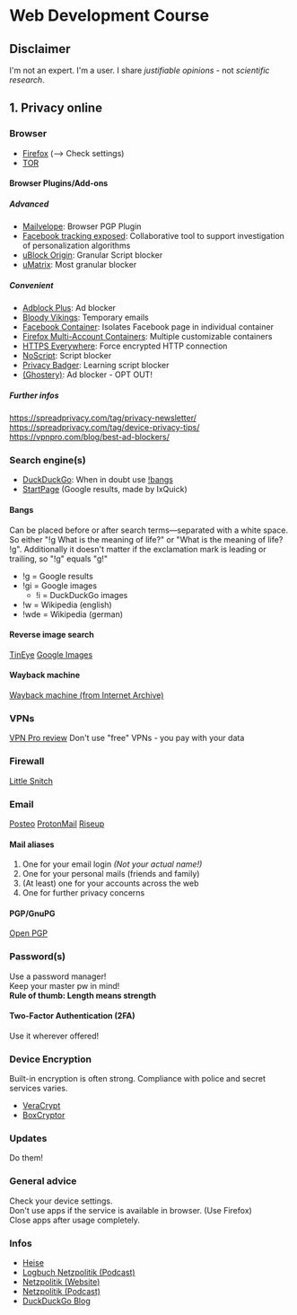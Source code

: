 # Web Development Course

## Disclaimer

I'm not an expert. I'm a user. I share _justifiable opinions_ - not _scientific research_.

## 1. Privacy online

### Browser

- [Firefox](https://www.mozilla.org/en-US/firefox/) (--> Check settings)
- [TOR](https://www.torproject.org/)

#### Browser Plugins/Add-ons

##### Advanced

- [Mailvelope](https://addons.mozilla.org/en-US/firefox/addon/mailvelope/): Browser PGP Plugin
- [Facebook tracking exposed](https://addons.mozilla.org/en-US/firefox/addon/facebook-tracking-exposed/): Collaborative tool to support investigation of personalization algorithms
- [uBlock Origin](https://addons.mozilla.org/en-US/firefox/addon/ublock-origin/): Granular Script blocker
- [uMatrix](https://addons.mozilla.org/en-US/firefox/addon/umatrix/): Most granular blocker

##### Convenient

- [Adblock Plus](https://addons.mozilla.org/en-US/firefox/addon/adblock-plus): Ad blocker
- [Bloody Vikings](https://addons.mozilla.org/en-US/firefox/addon/bloody-vikings): Temporary emails
- [Facebook Container](https://addons.mozilla.org/en-US/firefox/addon/facebook-container/): Isolates Facebook page in individual container
- [Firefox Multi-Account Containers](https://addons.mozilla.org/en-US/firefox/addon/multi-account-containers/): Multiple customizable containers
- [HTTPS Everywhere](https://addons.mozilla.org/en-US/firefox/addon/https-everywhere/): Force encrypted HTTP connection
- [NoScript](https://addons.mozilla.org/en-US/firefox/addon/noscript): Script blocker
- [Privacy Badger](https://addons.mozilla.org/en-US/firefox/addon/privacy-badger17/): Learning script blocker
- [(Ghostery)](https://addons.mozilla.org/en-US/firefox/addon/ghostery/): Ad blocker - OPT OUT!

##### Further infos

https://spreadprivacy.com/tag/privacy-newsletter/  
https://spreadprivacy.com/tag/device-privacy-tips/  
https://vpnpro.com/blog/best-ad-blockers/

### Search engine(s)

- [DuckDuckGo](https://duckduckgo.com/): When in doubt use [!bangs](https://duckduckgo.com/bang)
- [StartPage](https://www.startpage.com/) (Google results, made by IxQuick)

#### Bangs

Can be placed before or after search terms—separated with a white space.
So either "!g What is the meaning of life?" or "What is the meaning of life? !g".
Additionally it doesn't matter if the exclamation mark is leading or trailing, so "!g" equals "g!"

- !g = Google results
- !gi = Google images
  - !i = DuckDuckGo images
- !w = Wikipedia (english)
- !wde = Wikipedia (german)

#### Reverse image search

[TinEye](https://tineye.com/)
[Google Images](https://images.google.com/)

#### Wayback machine

[Wayback machine (from Internet Archive)](https://archive.org/web/web.php)

### VPNs

[VPN Pro review](https://vpnpro.com/vpn-reviews/?sorting=rating)
Don't use "free" VPNs - you pay with your data

### Firewall

[Little Snitch](https://www.obdev.at/products/littlesnitch/index.html)

### Email

[Posteo](https://posteo.de/)
[ProtonMail](https://protonmail.com/)
[Riseup](https://riseup.net/)

#### Mail aliases

1. One for your email login _(Not your actual name!)_
2. One for your personal mails (friends and family)
3. (At least) one for your accounts across the web
4. One for further privacy concerns

#### PGP/GnuPG

[Open PGP](https://www.openpgp.org/software/)

### Password(s)

Use a password manager!  
Keep your master pw in mind!  
**Rule of thumb: Length means strength**  

#### Two-Factor Authentication (2FA)

Use it wherever offered!

### Device Encryption

Built-in encryption is often strong. Compliance with police and secret services varies.

- [VeraCrypt](https://www.veracrypt.fr/en/Home.html)
- [BoxCryptor](https://www.boxcryptor.com/)

### Updates

Do them!

### General advice

Check your device settings.  
Don't use apps if the service is available in browser. (Use Firefox)  
Close apps after usage completely.  

### Infos

- [Heise](https://heise.de/)
- [Logbuch Netzpolitik (Podcast)](https://logbuch-netzpolitik.de/)
- [Netzpolitik (Website)](https://netzpolitik.org/)
- [Netzpolitik (Podcast)](https://netzpolitik.org/podcast/)
- [DuckDuckGo Blog](https://spreadprivacy.com/)

